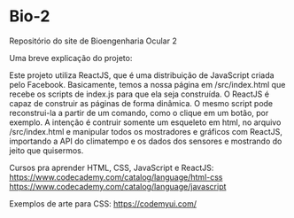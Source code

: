 # Bio-2
Repositório do site de Bioengenharia Ocular 2

Uma breve explicação do projeto:

Este projeto utiliza ReactJS, que é uma distribuição de JavaScript criada pelo Facebook.
Basicamente, temos a nossa página em /src/index.html que recebe os scripts de index.js para que ela seja construída.
O ReactJS é capaz de construir as páginas de forma dinâmica. O mesmo script pode reconstrui-la a partir de um comando,
como o clique em um botão, por exemplo.
A intenção é contruir somente um esqueleto em html, no arquivo /src/index.html e manipular todos os mostradores e gráficos com ReactJS,
importando a API do climatempo e os dados dos sensores e mostrando do jeito que quisermos.

Cursos pra aprender HTML, CSS, JavaScript e ReactJS:
https://www.codecademy.com/catalog/language/html-css
https://www.codecademy.com/catalog/language/javascript

Exemplos de arte para CSS:
https://codemyui.com/
